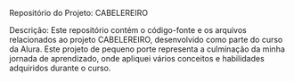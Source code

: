 Repositório do Projeto: CABELEREIRO

Descrição: Este repositório contém o código-fonte e os arquivos relacionados ao projeto CABELEREIRO, desenvolvido como parte do curso da Alura. Este projeto de pequeno porte representa a culminação da minha jornada de aprendizado, onde apliquei vários conceitos e habilidades adquiridos durante o curso.
